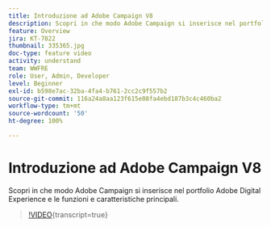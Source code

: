 ```yaml
---
title: Introduzione ad Adobe Campaign V8
description: Scopri in che modo Adobe Campaign si inserisce nel portfolio Adobe Digital Experience e le funzioni e caratteristiche principali.
feature: Overview
jira: KT-7822
thumbnail: 335365.jpg
doc-type: feature video
activity: understand
team: WWFRE
role: User, Admin, Developer
level: Beginner
exl-id: b598e7ac-32ba-4fa4-b761-2cc2c9f557b2
source-git-commit: 116a24a8aa123f615e08fa4ebd187b3c4c460ba2
workflow-type: tm+mt
source-wordcount: '50'
ht-degree: 100%

---
```


# Introduzione ad Adobe Campaign V8

Scopri in che modo Adobe Campaign si inserisce nel portfolio Adobe Digital Experience e le funzioni e caratteristiche principali.

>[!VIDEO](https://video.tv.adobe.com/v/335365?quality=12&learn=on){transcript=true}
